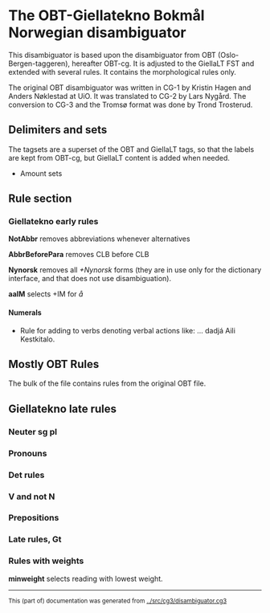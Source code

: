 
# The OBT-Giellatekno Bokmål Norwegian disambiguator 

This disambiguator is based upon the disambiguator from OBT
(Oslo-Bergen-taggeren), hereafter OBT-cg. It is adjusted to the GiellaLT FST and
extended with several rules. It contains
the morphological rules only.

The original OBT disambiguator was written in CG-1 by Kristin Hagen and
Anders Nøklestad at UiO. It was translated to CG-2 by Lars Nygård.
The conversion to CG-3 and the Tromsø format was done by Trond Trosterud.


## Delimiters and sets

The tagsets are a superset of the OBT and GiellaLT tags, so that 
the labels are kept from OBT-cg, but GiellaLT content is added when needed.







































* Amount sets

















## Rule section


### Giellatekno early rules

**NotAbbr** removes abbreviations whenever alternatives

**AbbrBeforePara** removes CLB before CLB

**Nynorsk** removes all *+Nynorsk* forms (they are in use only for the dictionary interface, and that does not use disambiguation).

**aaIM** selects +IM for *å*

#### Numerals








* Rule for adding <vdic> to verbs denoting verbal actions like: ... dadjá Aili Kestkitalo.










































## Mostly OBT Rules


The bulk of the file contains rules from the original OBT file.

































































































































































































































































































































































































































































































































































































































































































































































































































































































































































































































































































































































































































































































































































































































































































































































































































































































































































































































































































































































































































































































































































































































































































































































































































































































































































































































































































































































































































































































































































































































































































































































































































































































































































































































































































































































































































































































































































































































































































































































































































































































































































































































































































































## Giellatekno late rules

### Neuter sg pl




### Pronouns



###  Det rules






###  V and not N


###  Prepositions



###  Late rules, Gt





###  Rules with weights
**minweight** selects reading with lowest weight.



* * *
<small>This (part of) documentation was generated from [../src/cg3/disambiguator.cg3](http://github.com/giellalt/lang-nob/blob/main/../src/cg3/disambiguator.cg3)</small>